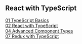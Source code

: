 ## React with TypeScript

[01 TypeScript Basics](./01-ts-refresher/README.md) <br/>
[02 React with TypeScript](./02-react-ts-basics/README.md) <br/>
[04 Advanced Component Types](./04-advanced-component-types/README.md) <br/>
[07 Redux with TypeScript](./07-redux/README.md)